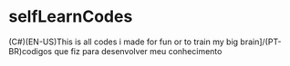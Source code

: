 # selfLearnCodes
(C#)(EN-US)This is all codes i made for fun or to train my big brain]/(PT-BR)codigos que fiz para desenvolver meu conhecimento
